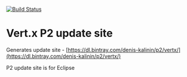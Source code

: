 [![Build Status](https://travis-ci.org/denis-kalinin/vertx-p2-site.svg?branch=master)](https://travis-ci.org/denis-kalinin/vertx-p2-site)
# Vert.x P2 update site
Generates update site - [https://dl.bintray.com/denis-kalinin/p2/vertx/](https://dl.bintray.com/denis-kalinin/p2/vertx/)

P2 update site is for Eclipse